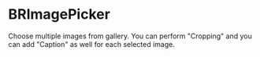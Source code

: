 # BRImagePicker
Choose multiple images from gallery. You can perform "Cropping" and you can add "Caption" as well for each selected image.
